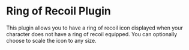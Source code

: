 # Ring of Recoil Plugin
This plugin allows you to have a ring of recoil icon displayed when your character does not have a ring of recoil equipped. You can optionally choose to scale the icon to any size.
